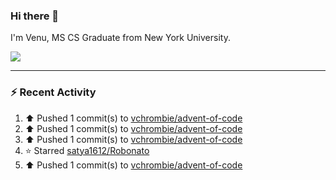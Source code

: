 ### Hi there 👋

I'm Venu, MS CS Graduate from New York University.


![](https://komarev.com/ghpvc/?username=vchrombie&label=👀)

---

### :zap: Recent Activity

<!--RECENT_ACTIVITY:start-->
1. ⬆️ Pushed 1 commit(s) to [vchrombie/advent-of-code](https://github.com/vchrombie/advent-of-code)<br>
2. ⬆️ Pushed 1 commit(s) to [vchrombie/advent-of-code](https://github.com/vchrombie/advent-of-code)<br>
3. ⬆️ Pushed 1 commit(s) to [vchrombie/advent-of-code](https://github.com/vchrombie/advent-of-code)<br>
4. ⭐ Starred [satya1612/Robonato](https://github.com/satya1612/Robonato)<br>
5. ⬆️ Pushed 1 commit(s) to [vchrombie/advent-of-code](https://github.com/vchrombie/advent-of-code)<br>
<!--RECENT_ACTIVITY:end-->

<!--
**vchrombie/vchrombie** is a ✨ _special_ ✨ repository because its `README.md` (this file) appears on your GitHub profile.

Here are some ideas to get you started:

- 🔭 I’m currently working on ...
- 🌱 I’m currently learning ...
- 👯 I’m looking to collaborate on ...
- 🤔 I’m looking for help with ...
- 💬 Ask me about ...
- 📫 How to reach me: ...
- 😄 Pronouns: ...
- ⚡ Fun fact: ...
-->
